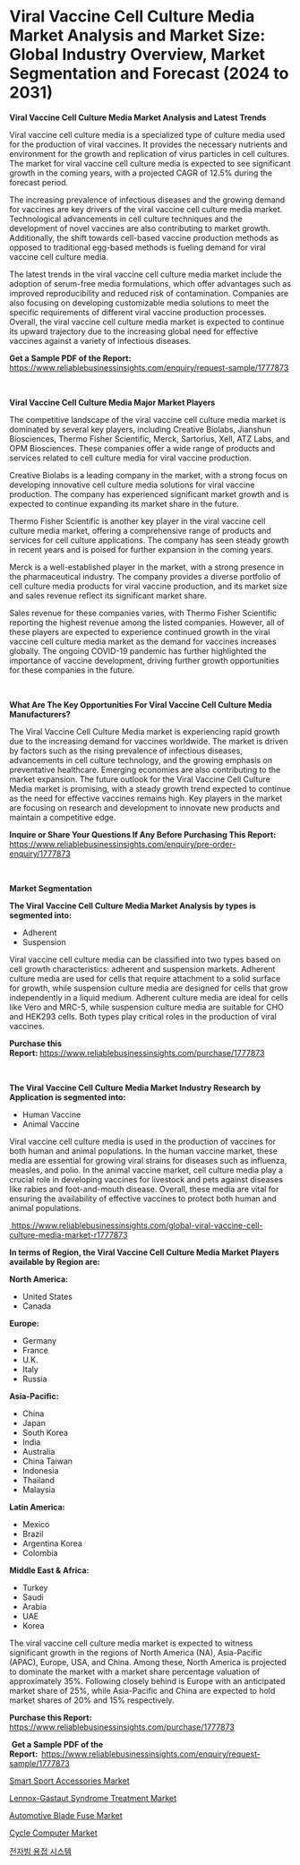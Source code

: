 <p><h1>Viral Vaccine Cell Culture Media Market Analysis and Market Size: Global Industry Overview, Market Segmentation and Forecast (2024 to 2031)</h1></p><p><strong>Viral Vaccine Cell Culture Media Market Analysis and Latest Trends</strong></p>
<p><p>Viral vaccine cell culture media is a specialized type of culture media used for the production of viral vaccines. It provides the necessary nutrients and environment for the growth and replication of virus particles in cell cultures. The market for viral vaccine cell culture media is expected to see significant growth in the coming years, with a projected CAGR of 12.5% during the forecast period.</p><p>The increasing prevalence of infectious diseases and the growing demand for vaccines are key drivers of the viral vaccine cell culture media market. Technological advancements in cell culture techniques and the development of novel vaccines are also contributing to market growth. Additionally, the shift towards cell-based vaccine production methods as opposed to traditional egg-based methods is fueling demand for viral vaccine cell culture media.</p><p>The latest trends in the viral vaccine cell culture media market include the adoption of serum-free media formulations, which offer advantages such as improved reproducibility and reduced risk of contamination. Companies are also focusing on developing customizable media solutions to meet the specific requirements of different viral vaccine production processes. Overall, the viral vaccine cell culture media market is expected to continue its upward trajectory due to the increasing global need for effective vaccines against a variety of infectious diseases.</p></p>
<p><strong>Get a Sample PDF of the Report:&nbsp;</strong> <a href="https://www.reliablebusinessinsights.com/enquiry/request-sample/1777873">https://www.reliablebusinessinsights.com/enquiry/request-sample/1777873</a></p>
<p>&nbsp;</p>
<p><strong>Viral Vaccine Cell Culture Media Major Market Players</strong></p>
<p><p>The competitive landscape of the viral vaccine cell culture media market is dominated by several key players, including Creative Biolabs, Jianshun Biosciences, Thermo Fisher Scientific, Merck, Sartorius, Xell, ATZ Labs, and OPM Biosciences. These companies offer a wide range of products and services related to cell culture media for viral vaccine production.</p><p>Creative Biolabs is a leading company in the market, with a strong focus on developing innovative cell culture media solutions for viral vaccine production. The company has experienced significant market growth and is expected to continue expanding its market share in the future.</p><p>Thermo Fisher Scientific is another key player in the viral vaccine cell culture media market, offering a comprehensive range of products and services for cell culture applications. The company has seen steady growth in recent years and is poised for further expansion in the coming years.</p><p>Merck is a well-established player in the market, with a strong presence in the pharmaceutical industry. The company provides a diverse portfolio of cell culture media products for viral vaccine production, and its market size and sales revenue reflect its significant market share.</p><p>Sales revenue for these companies varies, with Thermo Fisher Scientific reporting the highest revenue among the listed companies. However, all of these players are expected to experience continued growth in the viral vaccine cell culture media market as the demand for vaccines increases globally. The ongoing COVID-19 pandemic has further highlighted the importance of vaccine development, driving further growth opportunities for these companies in the future.</p></p>
<p>&nbsp;</p>
<p><strong>What Are The Key Opportunities For Viral Vaccine Cell Culture Media Manufacturers?</strong></p>
<p><p>The Viral Vaccine Cell Culture Media market is experiencing rapid growth due to the increasing demand for vaccines worldwide. The market is driven by factors such as the rising prevalence of infectious diseases, advancements in cell culture technology, and the growing emphasis on preventative healthcare. Emerging economies are also contributing to the market expansion. The future outlook for the Viral Vaccine Cell Culture Media market is promising, with a steady growth trend expected to continue as the need for effective vaccines remains high. Key players in the market are focusing on research and development to innovate new products and maintain a competitive edge.</p></p>
<p><strong>Inquire or Share Your Questions If Any Before Purchasing This Report:</strong> <a href="https://www.reliablebusinessinsights.com/enquiry/pre-order-enquiry/1777873">https://www.reliablebusinessinsights.com/enquiry/pre-order-enquiry/1777873</a></p>
<p>&nbsp;</p>
<p><strong>Market Segmentation</strong></p>
<p><strong>The Viral Vaccine Cell Culture Media Market Analysis by types is segmented into:</strong></p>
<p><ul><li>Adherent</li><li>Suspension</li></ul></p>
<p><p>Viral vaccine cell culture media can be classified into two types based on cell growth characteristics: adherent and suspension markets. Adherent culture media are used for cells that require attachment to a solid surface for growth, while suspension culture media are designed for cells that grow independently in a liquid medium. Adherent culture media are ideal for cells like Vero and MRC-5, while suspension culture media are suitable for CHO and HEK293 cells. Both types play critical roles in the production of viral vaccines.</p></p>
<p><strong>Purchase this Report:&nbsp;</strong><a href="https://www.reliablebusinessinsights.com/purchase/1777873">https://www.reliablebusinessinsights.com/purchase/1777873</a></p>
<p>&nbsp;</p>
<p><strong>The Viral Vaccine Cell Culture Media Market Industry Research by Application is segmented into:</strong></p>
<p><ul><li>Human Vaccine</li><li>Animal Vaccine</li></ul></p>
<p><p>Viral vaccine cell culture media is used in the production of vaccines for both human and animal populations. In the human vaccine market, these media are essential for growing viral strains for diseases such as influenza, measles, and polio. In the animal vaccine market, cell culture media play a crucial role in developing vaccines for livestock and pets against diseases like rabies and foot-and-mouth disease. Overall, these media are vital for ensuring the availability of effective vaccines to protect both human and animal populations.</p></p>
<p><a href="https://www.reliablebusinessinsights.com/global-viral-vaccine-cell-culture-media-market-r1777873">&nbsp;https://www.reliablebusinessinsights.com/global-viral-vaccine-cell-culture-media-market-r1777873</a></p>
<p><strong>In terms of Region, the Viral Vaccine Cell Culture Media Market Players available by Region are:</strong></p>
<p>
    <p> <strong> North America: </strong>
        <ul>
            <li>United States</li>
            <li>Canada</li>
        </ul>
        </p> 
    <p> <strong> Europe: </strong>
        <ul>
            <li>Germany</li>
            <li>France</li>
            <li>U.K.</li>
            <li>Italy</li>
            <li>Russia</li>
        </ul>
        </p> 
    <p> <strong> Asia-Pacific: </strong>
        <ul>
            <li>China</li>
            <li>Japan</li>
            <li>South Korea</li>
            <li>India</li>
            <li>Australia</li>
            <li>China Taiwan</li>
            <li>Indonesia</li>
            <li>Thailand</li>
            <li>Malaysia</li>
        </ul>
        </p> 
    <p> <strong> Latin America: </strong>
        <ul>
            <li>Mexico</li>
            <li>Brazil</li>
            <li>Argentina Korea</li>
            <li>Colombia</li>
        </ul>
        </p> 
    <p> <strong> Middle East & Africa: </strong>
        <ul>
            <li>Turkey</li>
            <li>Saudi</li>
            <li>Arabia</li>
            <li>UAE</li>
            <li>Korea</li>
        </ul>
    </p>
    </p>
<p><p>The viral vaccine cell culture media market is expected to witness significant growth in the regions of North America (NA), Asia-Pacific (APAC), Europe, USA, and China. Among these, North America is projected to dominate the market with a market share percentage valuation of approximately 35%. Following closely behind is Europe with an anticipated market share of 25%, while Asia-Pacific and China are expected to hold market shares of 20% and 15% respectively.</p></p>
<p><strong>Purchase this Report: </strong><a href="https://www.reliablebusinessinsights.com/purchase/1777873">https://www.reliablebusinessinsights.com/purchase/1777873</a></p>
<p>&nbsp;<strong>Get a Sample PDF of the Report:&nbsp;&nbsp;</strong><a href="https://www.reliablebusinessinsights.com/enquiry/request-sample/1777873">https://www.reliablebusinessinsights.com/enquiry/request-sample/1777873</a></p>
<p><strong></strong></p>
<p><p><a href="https://medium.com/@eltaoberts/smart-sport-accessories-market-share-and-new-trends-analysis-by-its-type-application-end-use-and-77abb22a7b9b">Smart Sport Accessories Market</a></p><p><a href="https://github.com/ajohirul8010/Market-Research-Report-List-1/blob/main/lennox-gastaut-syndrome-treatment-market.md">Lennox-Gastaut Syndrome Treatment Market</a></p><p><a href="https://medium.com/@amyjacobi/strategic-insights-into-global-automotive-blade-fuse-market-trends-2024-2031-covered-in-187-42c8bef4c3fa">Automotive Blade Fuse Market</a></p><p><a href="https://medium.com/@clairhane1992/cycle-computer-market-a-global-and-regional-analysis-focus-on-end-user-product-and-region-8db92d7fae01">Cycle Computer Market</a></p><p><a href="https://github.com/mpodehpw07370073/Market-Research-Report-List-3/blob/main/565896573802.md">전자빔 용접 시스템</a></p></p>